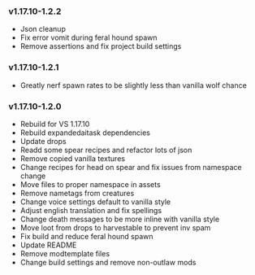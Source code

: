 ### v1.17.10-1.2.2

 - Json cleanup
 - Fix error vomit during feral hound spawn
 - Remove assertions and fix project build settings

### v1.17.10-1.2.1

 - Greatly nerf spawn rates to be slightly less than vanilla wolf chance

### v1.17.10-1.2.0

 - Rebuild for VS 1.17.10
 - Rebuild expandedaitask dependencies
 - Update drops
 - Readd some spear recipes and refactor lots of json
 - Remove copied vanilla textures
 - Change recipes for head on spear and fix issues from namespace change
 - Move files to proper namespace in assets
 - Remove nametags from creatures
 - Change voice settings default to vanilla style
 - Adjust english translation and fix spellings
 - Change death messages to be more inline with vanilla style
 - Move loot from drops to harvestable to prevent inv spam
 - Fix build and reduce feral hound spawn
 - Update README
 - Remove modtemplate files
 - Change build settings and remove non-outlaw mods
